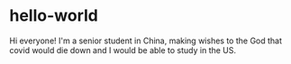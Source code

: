 # hello-world
Hi everyone!
I'm a senior student in China, making wishes to the God that covid would die down and I would be able to study in the US.
